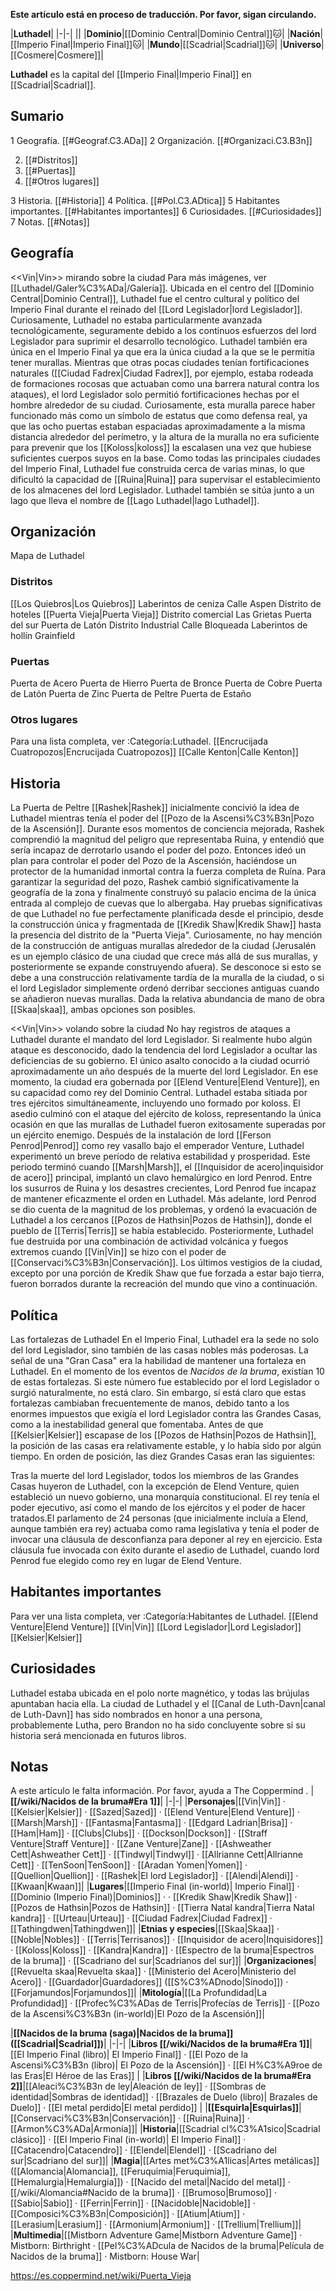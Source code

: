 **Este artículo está en proceso de traducción. Por favor, sigan circulando.**


|**Luthadel**|
|-|-|
||
|**Dominio**|[[Dominio Central\|Dominio Central]]🐱︎|
|**Nación**|[[Imperio Final\|Imperio Final]]🐱︎|
|**Mundo**|[[Scadrial\|Scadrial]]🐱︎|
|**Universo**|[[Cosmere\|Cosmere]]|

**Luthadel** es la capital del [[Imperio Final\|Imperio Final]] en [[Scadrial\|Scadrial]].

## Sumario

1 Geografía. [[#Geograf.C3.ADa]] 
2 Organización. [[#Organizaci.C3.B3n]] 

2. [[#Distritos]] 
2. [[#Puertas]] 
2. [[#Otros lugares]] 


3 Historia. [[#Historia]] 
4 Política. [[#Pol.C3.ADtica]] 
5 Habitantes importantes. [[#Habitantes importantes]] 
6 Curiosidades. [[#Curiosidades]] 
7 Notas. [[#Notas]] 


## Geografía
  <<Vin\|Vin>> mirando sobre la ciudad
Para más imágenes, ver [[Luthadel/Galer%C3%ADa\|/Galería]].
Ubicada en el centro del [[Dominio Central\|Dominio Central]], Luthadel fue el centro cultural y político del Imperio Final durante el reinado del [[Lord Legislador\|lord Legislador]]. Curiosamente, Luthadel no estaba particularmente avanzada tecnológicamente, seguramente debido a los continuos esfuerzos del lord Legislador para suprimir el desarrollo tecnológico.
Luthadel también era única en el Imperio Final ya que era la única ciudad a la que se le permitía tener murallas. Mientras que otras pocas ciudades tenían fortificaciones naturales ([[Ciudad Fadrex\|Ciudad Fadrex]], por ejemplo, estaba rodeada de formaciones rocosas que actuaban como una barrera natural contra los ataques), el lord Legislador solo permitió fortificaciones hechas por el hombre alrededor de su ciudad. Curiosamente, esta muralla parece haber funcionado más como un símbolo de estatus que como defensa real, ya que las ocho puertas estaban espaciadas aproximadamente a la misma distancia alrededor del perímetro, y la altura de la muralla no era suficiente para prevenir que los [[Koloss\|koloss]] la escalasen una vez que hubiese suficientes cuerpos suyos en la base.
Como todas las principales ciudades del Imperio Final, Luthadel fue construida cerca de varias minas, lo que dificultó la capacidad de [[Ruina\|Ruina]] para supervisar el establecimiento de los almacenes del lord Legislador.
Luthadel también se sitúa junto a un lago que lleva el nombre de [[Lago Luthadel\|lago Luthadel]].


## Organización


  Mapa de Luthadel
### Distritos

[[Los Quiebros\|Los Quiebros]]
Laberintos de ceniza
Calle Aspen
Distrito de hoteles
[[Puerta Vieja\|Puerta Vieja]]
Distrito comercial
Las Grietas
Puerta del sur
Puerta de Latón
Distrito Industrial
Calle Bloqueada
Laberintos de hollín
Grainfield

### Puertas

Puerta de Acero
Puerta de Hierro
Puerta de Bronce
Puerta de Cobre
Puerta de Latón
Puerta de Zinc
Puerta de Peltre
Puerta de Estaño

### Otros lugares
Para una lista completa, ver :Categoría:Luthadel.
[[Encrucijada Cuatropozos\|Encrucijada Cuatropozos]]
[[Calle Kenton\|Calle Kenton]]
## Historia
  La Puerta de Peltre
[[Rashek\|Rashek]] inicialmente concivió la idea de Luthadel mientras tenía el poder del [[Pozo de la Ascensi%C3%B3n\|Pozo de la Ascensión]]. Durante esos momentos de conciencia mejorada, Rashek comprendió la magnitud del peligro que representaba Ruina, y entendió que sería incapaz de derrotarlo usando el poder del pozo. Entonces ideó un plan para controlar el poder del Pozo de la Ascensión, haciéndose un protector de la humanidad inmortal contra la fuerza completa de Ruína. Para garantizar la seguridad del pozo, Rashek cambió significativamente la geografía de la zona y finalmente construyó su palacio encima de la única entrada al complejo de cuevas que lo albergaba.
Hay pruebas significativas de que Luthadel no fue perfectamente planificada desde el principio, desde la construcción única y fragmentada de [[Kredik Shaw\|Kredik Shaw]] hasta la presencia del distrito de la "Puerta Vieja". Curiosamente, no hay mención de la construcción de antiguas murallas alrededor de la ciudad (Jerusalén es un ejemplo clásico de una ciudad que crece más allá de sus murallas, y posteriormente se expande construyendo afuera). Se desconoce si esto se debe a una construcción relativamente tardía de la muralla de la ciudad, o si el lord Legislador simplemente ordenó derribar secciones antiguas cuando se añadieron nuevas murallas. Dada la relativa abundancia de mano de obra [[Skaa\|skaa]], ambas opciones son posibles.

  <<Vin\|Vin>> volando sobre la ciudad
No hay registros de ataques a Luthadel durante el mandato del lord Legislador. Si realmente hubo algún ataque es desconocido, dado la tendencia del lord Legislador a ocultar las deficiencias de su gobierno. El único asalto conocido a la ciudad ocurrió aproximadamente un año después de la muerte del lord Legislador. En ese momento, la ciudad era gobernada por [[Elend Venture\|Elend Venture]], en su capacidad como rey del Dominio Central. Luthadel estaba sitiada por tres ejércitos simultáneamente, incluyendo uno formado por koloss. El asedio culminó con el ataque del ejército de koloss, representando la única ocasión en que las murallas de Luthadel fueron exitosamente superadas por un ejército enemigo.
Después de la instalación de lord [[Ferson Penrod\|Penrod]] como rey vasallo bajo el emperador Venture, Luthadel experimentó un breve período de relativa estabilidad y prosperidad. Este periodo terminó cuando [[Marsh\|Marsh]], el [[Inquisidor de acero\|inquisidor de acero]] principal, implantó un clavo hemalúrgico en lord Penrod. Entre los susurros de Ruina y los desastres crecientes, Lord Penrod fue incapaz de mantener eficazmente el orden en Luthadel. Más adelante, lord Penrod se dio cuenta de la magnitud de los problemas, y ordenó la evacuación de Luthadel a los cercanos [[Pozos de Hathsin\|Pozos de Hathsin]], donde el pueblo de [[Terris\|Terris]] se había establecido.
Posteriormente, Luthadel fue destruida por una combinación de actividad volcánica y fuegos extremos cuando [[Vin\|Vin]] se hizo con el poder de [[Conservaci%C3%B3n\|Conservación]]. Los últimos vestigios de la ciudad, excepto por una porción de Kredik Shaw que fue forzada a estar bajo tierra, fueron borrados durante la recreación del mundo que vino a continuación.

## Política
  Las fortalezas de Luthadel
En el Imperio Final, Luthadel era la sede no solo del lord Legislador, sino también de las casas nobles más poderosas. La señal de una "Gran Casa" era la habilidad de mantener una fortaleza en Luthadel. En el momento de los eventos de *Nacidos de la bruma*, existían 10 de estas fortalezas. Si este número fue establecido por el lord Legislador o surgió naturalmente, no está claro. Sin embargo, sí está claro que estas fortalezas cambiaban frecuentemente de manos, debido tanto a los enormes impuestos que exigía el lord Legislador contra las Grandes Casas, como a la inestabilidad general que fomentaba.
Antes de que [[Kelsier\|Kelsier]] escapase de los [[Pozos de Hathsin\|Pozos de Hathsin]], la posición de las casas era relativamente estable, y lo había sido por algún tiempo. En orden de posición, las diez Grandes Casas eran las siguientes:




Tras la muerte del lord Legislador, todos los miembros de las Grandes Casas huyeron de Luthadel, con la excepción de Elend Venture, quien estableció un nuevo gobierno, una monarquía constitucional. El rey tenía el poder ejecutivo, así como el mando de los ejércitos y el poder de hacer tratados.El parlamento de 24 personas (que inicialmente incluía a Elend, aunque también era rey) actuaba como rama legislativa y tenía el poder de invocar una cláusula de desconfianza para deponer al rey en ejercicio. Esta cláusula fue invocada con éxito durante el asedio de Luthadel, cuando lord Penrod fue elegido como rey en lugar de Elend Venture.

## Habitantes importantes
Para ver una lista completa, ver :Categoría:Habitantes de Luthadel.
[[Elend Venture\|Elend Venture]]
[[Vin\|Vin]]
[[Lord Legislador\|Lord Legislador]]
[[Kelsier\|Kelsier]]
## Curiosidades
Luthadel estaba ubicada en el polo norte magnético, y todas las brújulas apuntaban hacia ella.
La ciudad de Luthadel y el [[Canal de Luth-Davn\|canal de Luth-Davn]] has sido nombrados en honor a una persona, probablemente Lutha, pero Brandon no ha sido concluyente sobre si su historia será mencionada en futuros libros.
## Notas

A este artículo le falta información. Por favor, ayuda a The Coppermind .
|**[[/wiki/Nacidos de la bruma#Era 1]]**|
|-|-|
|**Personajes**|[[Vin\|Vin]] · [[Kelsier\|Kelsier]] · [[Sazed\|Sazed]] · [[Elend Venture\|Elend Venture]] · [[Marsh\|Marsh]] · [[Fantasma\|Fantasma]] · [[Edgard Ladrian\|Brisa]] · [[Ham\|Ham]] · [[Clubs\|Clubs]] · [[Dockson\|Dockson]] · [[Straff Venture\|Straff Venture]] · [[Zane Venture\|Zane]] · [[Ashweather Cett\|Ashweather Cett]] · [[Tindwyl\|Tindwyl]] · [[Allrianne Cett\|Allrianne Cett]] · [[TenSoon\|TenSoon]] · [[Aradan Yomen\|Yomen]] · [[Quellion\|Quellion]] · [[Rashek\|El lord Legislador]] · [[Alendi\|Alendi]] · [[Kwaan\|Kwaan]]|
|**Lugares**|[[Imperio Final (in-world)\| Imperio Final]] · [[Dominio (Imperio Final)\|Dominios]] ·  · [[Kredik Shaw\|Kredik Shaw]] · [[Pozos de Hathsin\|Pozos de Hathsin]] · [[Tierra Natal kandra\|Tierra Natal kandra]] · [[Urteau\|Urteau]] · [[Ciudad Fadrex\|Ciudad Fadrex]] · [[Tathingdwen\|Tathingdwen]]|
|**Etnias y especies**|[[Skaa\|Skaa]] · [[Noble\|Nobles]] · [[Terris\|Terrisanos]] · [[Inquisidor de acero\|Inquisidores]] · [[Koloss\|Koloss]] · [[Kandra\|Kandra]] · [[Espectro de la bruma\|Espectros de la bruma]] · [[Scadriano del sur\|Scadrianos del sur]]|
|**Organizaciones**|[[Revuelta skaa\|Revuelta skaa]] · [[Ministerio del Acero\|Ministerio del Acero]] · [[Guardador\|Guardadores]] ([[S%C3%ADnodo\|Sínodo]]) · [[Forjamundos\|Forjamundos]]|
|**Mitología**|[[La Profundidad\|La Profundidad]] · [[Profec%C3%ADas de Terris\|Profecías de Terris]] · [[Pozo de la Ascensi%C3%B3n (in-world)\|El Pozo de la Ascensión]]|

|**[[Nacidos de la bruma (saga)\|Nacidos de la bruma]] ([[Scadrial\|Scadrial]])**|
|-|-|
|**Libros [[/wiki/Nacidos de la bruma#Era 1]]**|[[El Imperio Final (libro)\| El Imperio Final]] · [[El Pozo de la Ascensi%C3%B3n (libro)\| El Pozo de la Ascensión]] · [[El H%C3%A9roe de las Eras\|El Héroe de las Eras]] |
|**Libros [[/wiki/Nacidos de la bruma#Era 2]]**|[[Aleaci%C3%B3n de ley\|Aleación de ley]] · [[Sombras de identidad\|Sombras de identidad]] · [[Brazales de Duelo (libro)\| Brazales de Duelo]] · [[El metal perdido\|El metal perdido]]  |
|**[[Esquirla\|Esquirlas]]**|[[Conservaci%C3%B3n\|Conservación]] · [[Ruina\|Ruina]] · [[Armon%C3%ADa\|Armonía]]|
|**Historia**|[[Scadrial cl%C3%A1sico\|Scadrial clásico]] · [[El Imperio Final (in-world)\| El Imperio Final]] · [[Catacendro\|Catacendro]] · [[Elendel\|Elendel]] · [[Scadriano del sur\|Scadriano del sur]]|
|**Magia**|[[Artes met%C3%A1licas\|Artes metálicas]] ([[Alomancia\|Alomancia]], [[Feruquimia\|Feruquimia]], [[Hemalurgia\|Hemalurgia]]) · [[Nacido del metal\|Nacido del metal]] · [[/wiki/Alomancia#Nacido de la bruma]] · [[Brumoso\|Brumoso]] · [[Sabio\|Sabio]] · [[Ferrin\|Ferrin]] · [[Nacidoble\|Nacidoble]] · [[Composici%C3%B3n\|Composición]] · [[Atium\|Atium]] · [[Lerasium\|Lerasium]] · [[Armonium\|Armonium]] · [[Trellium\|Trellium]]|
|**Multimedia**|[[Mistborn Adventure Game\|Mistborn Adventure Game‎‎]] · Mistborn: Birthright · [[Pel%C3%ADcula de Nacidos de la bruma\|Película de Nacidos de la bruma]] · Mistborn: House War|



https://es.coppermind.net/wiki/Puerta_Vieja